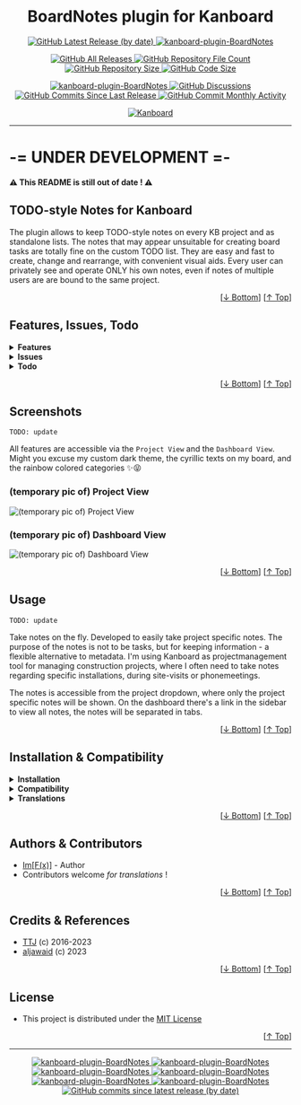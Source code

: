 <h1 name="user-content-readme-top" align="center">BoardNotes plugin for Kanboard</h1>

<p align="center">
    <a href="https://github.com/imfx77/kanboard-plugin-BoardNotes/releases">
        <img src="https://img.shields.io/github/v/release/imfx77/kanboard-plugin-BoardNotes?style=for-the-badge&color=brightgreen" alt="GitHub Latest Release (by date)" title="GitHub Latest Release (by date)">
    </a>
    <a href="https://github.com/imfx77/kanboard-plugin-BoardNotes/blob/master/LICENSE" title="Read License">
        <img src="https://img.shields.io/github/license/imfx77/kanboard-plugin-BoardNotes?style=for-the-badge" alt="kanboard-plugin-BoardNotes">
    </a>
</p>
<p align="center">
    <a href="https://github.com/imfx77/kanboard-plugin-BoardNotes/releases">
        <img src="https://img.shields.io/github/downloads/imfx77/kanboard-plugin-BoardNotes/total?style=for-the-badge&color=orange" alt="GitHub All Releases" title="GitHub All Downloads">
    </a>
    <a href="https://github.com/imfx77/kanboard-plugin-BoardNotes/releases">
        <img src="https://img.shields.io/github/directory-file-count/imfx77/kanboard-plugin-BoardNotes?style=for-the-badge&color=orange" alt="GitHub Repository File Count" title="GitHub Repository File Count">
    </a>
    <a href="https://github.com/imfx77/kanboard-plugin-BoardNotes/releases">
        <img src="https://img.shields.io/github/repo-size/imfx77/kanboard-plugin-BoardNotes?style=for-the-badge&color=orange" alt="GitHub Repository Size" title="GitHub Repository Size">
    </a>
    <a href="https://github.com/imfx77/kanboard-plugin-BoardNotes/releases">
        <img src="https://img.shields.io/github/languages/code-size/imfx77/kanboard-plugin-BoardNotes?style=for-the-badge&color=orange" alt="GitHub Code Size" title="GitHub Code Size">
    </a>
</p>
<p align="center">
    <a href="https://github.com/imfx77/kanboard-plugin-BoardNotes/stargazers" title="View Stargazers">
        <img src="https://img.shields.io/github/stars/imfx77/kanboard-plugin-BoardNotes?logo=github&style=for-the-badge" alt="kanboard-plugin-BoardNotes">
    </a>
    <a href="https://github.com/imfx77/kanboard-plugin-BoardNotes/discussions">
        <img src="https://img.shields.io/github/discussions/imfx77/kanboard-plugin-BoardNotes?style=for-the-badge&color=blue" alt="GitHub Discussions" title="Read Discussions">
    </a>
    <a href="https://github.com/imfx77/kanboard-plugin-BoardNotes/compare">
        <img src="https://img.shields.io/github/commits-since/imfx77/kanboard-plugin-BoardNotes/latest?include_prereleases&style=for-the-badge&color=blue" alt="GitHub Commits Since Last Release" title="GitHub Commits Since Last Release">
    </a>
    <a href="https://github.com/imfx77/kanboard-plugin-BoardNotes/compare">
        <img src="https://img.shields.io/github/commit-activity/m/imfx77/kanboard-plugin-BoardNotes?style=for-the-badge&color=blue" alt="GitHub Commit Monthly Activity" title="GitHub Commit Monthly Activity">
    </a>
</p>
<p align="center">
    <a href="https://github.com/kanboard/kanboard" title="Kanboard - Kanban Project Management Software">
        <img src="https://img.shields.io/badge/Plugin%20for-kanboard-D40000?style=for-the-badge&labelColor=000000" alt="Kanboard">
    </a>
</p>

---

# -= UNDER DEVELOPMENT =-

**⚠ This README is still out of date ! ⚠**

## TODO-style Notes for Kanboard

The plugin allows to keep TODO-style notes on every KB project and as standalone lists.
The notes that may appear unsuitable for creating board tasks are totally fine on the custom TODO list.
They are easy and fast to create, change and rearrange, with convenient visual aids.
Every user can privately see and operate ONLY his own notes, even if notes of multiple users are are bound to the same project.

<p align="right">[<a href="#user-content-readme-bottom">&#8595; Bottom</a>] [<a href="#user-content-readme-top">&#8593; Top</a>]</p>

## Features, Issues, Todo

<details>
    <summary><strong>Features</strong></summary>

```TODO: update```

**Old Take**

- Take notes quickly. Write the note title and press ENTER to save.
- Press TAB in the new note title to show the detailed menu
- Add detailed description to new notes
- Add a category to notes. The category is the same as the projects categories. (Please see the section for bugs)
- Get pie analytic on open and done notes
- Delete all done notes
- One-click for editing notes status (open/in progress/done)
- Edit note title. Click on title, edit and press ENTER
- Press the show more button on a note to see the note details
- Edit an existing notes description. Click on the description, type, press TAB to save
- Change category on existing notes. If you want to remove the category, just choose option 2 (the blank)
- Free sorting. Move the notes around. The sorting is saved.
- Export note to task. (Please see the secton for bugs)
- Generate report for printing notes.
- Filter report on category

**New Take**

- There are custom lists available only to you, and project lists which are automatically defined by the projects you have access to. Even though, notes on a project list are per user - i.e. your notes are visible and manageable only to and by you.
- Editing of the same lists is possible from multiple devices (and users if they have access to the same project), and the lists auto update on 15sec interval. If there are clashes between local and remote changes, the locals are discarded.
- Stat counts are available for every list. those also auto update upon clicking the items as open/in progress/done. Remote change of notes status get updated every 15secs.
- Main list toolbar and each note personal toolbar provide numerous actions, including transfer of notes btw lists and creating a KB board task from note, sorting and colorizing as visuals.
- Useful keyboard shortcuts (for desktop) to create and edit notes fast and easy. Click note checkbox to change its status.  DblClick note to show/hide details. Reordering of notes using drag.
- Finally, all the above functionalities and visualizations are swiftly adapted to work on mobile devices, considering smaller screen and touch input.

</details>
<details>
    <summary><strong>Issues</strong></summary>

```TODO: update```

- Focus on description textarea when pressing TAB on new notes title is not working
- Category is saved as text in database and does not have foreing key to the projects real category table
- Category not updating in title after manually changing the category
- Analytic chart on categories not developed
- Margin bottom not added
- The only folder in the `Template` folder is `todonotes`, and not specified out on `dashboard` etc.
- There is no description of shortcuts (ENTER and TAB key)
- Delete directly on trash button on single note - to fast?
- If note has empty title, it's not possible to change it afterwards
- Analytic is breaking when viewing all projects (js not reloading correctly)
- Exporting note to task: Swimlanes not working. Category not working.
- Div modal for "Delete all done" and "Analytic" is repeated on every reload
- Should disabled projects show on all todonotes page?
- Functions in controller (TodoNotesController) missing variables in () - needed?
- Markups as Kanboard

</details>
<details>
    <summary><strong>Todo</strong></summary>

```TODO: update```

- Implement fault procedures (verify it is number, etc.)
- Adding possibility to attach image from mobile
- Finish exporting notes to task in specific swimlane and with category
- Update styling for a more simplicity view
- Better overview of multiple projects with tabs

</details>

<p align="right">[<a href="#user-content-readme-bottom">&#8595; Bottom</a>] [<a href="#user-content-readme-top">&#8593; Top</a>]</p>

## Screenshots

```TODO: update```

All features are accessible via the `Project View` and the `Dashboard View`.  
Might you excuse my custom dark theme, the cyrillic texts on my board, and the rainbow colored categories ✨😝

### (temporary pic of) Project View

![(temporary pic of) Project View](Screenshots/tempProjectView.png)

### (temporary pic of) Dashboard View

![(temporary pic of) Dashboard View](Screenshots/tempDashboardView.png)

<p align="right">[<a href="#user-content-readme-bottom">&#8595; Bottom</a>] [<a href="#user-content-readme-top">&#8593; Top</a>]</p>

## Usage

```TODO: update```

Take notes on the fly. Developed to easily take project specific notes. The purpose of the notes is not to be tasks, but for keeping information - a flexible alternative to metadata.
I'm using Kanboard as projectmanagement tool for managing construction projects, where I often need to take notes regarding specific installations, during site-visits or phonemeetings.

The notes is accessible from the project dropdown, where only the project specific notes will be shown. On the dashboard there's a link in the sidebar to view all notes, the notes will be separated in tabs.

<p align="right">[<a href="#user-content-readme-bottom">&#8595; Bottom</a>] [<a href="#user-content-readme-top">&#8593; Top</a>]</p>

## Installation & Compatibility

<details>
    <summary><strong>Installation</strong></summary>

- Install via the **Kanboard Plugin Directory** or see [INSTALL.md](INSTALL.md)
- Read the full [**Changelog**](changelog.md "See changes") to see the latest updates

</details>
<details>
    <summary><strong>Compatibility</strong></summary>

- Requires [Kanboard](https://github.com/kanboard/kanboard "Kanboard - Kanban Project Management Software") ≥`1.2.33`
- **Other Plugins & Action Plugins**
  - _No known issues_
- **Core Files & Templates**
  - `0` Template override
  - _No database changes_

</details>
<details>
    <summary><strong>Translations</strong></summary>

- _Translation for `en_US` is the default_, currently there are no other translation packs.

</details>

<p align="right">[<a href="#user-content-readme-bottom">&#8595; Bottom</a>] [<a href="#user-content-readme-top">&#8593; Top</a>]</p>

## Authors & Contributors

- [Im[F(x)]](https://github.com/imfx77) - Author
- Contributors welcome _for translations_ !

<p align="right">[<a href="#user-content-readme-bottom">&#8595; Bottom</a>] [<a href="#user-content-readme-top">&#8593; Top</a>]</p>

## Credits & References

- [TTJ](https://github.com/ThomasTJdev) (c) 2016-2023
- [aljawaid](https://github.com/aljawaid) (c) 2023

<p align="right">[<a href="#user-content-readme-bottom">&#8595; Bottom</a>] [<a href="#user-content-readme-top">&#8593; Top</a>]</p>

## License

- This project is distributed under the [MIT License](LICENSE "Read The MIT license")

<p align="right">[<a href="#user-content-readme-top">&#8593; Top</a>]</p>

---

<p align="center">
    <a href="https://github.com/imfx77/kanboard-plugin-BoardNotes/stargazers" title="View Stargazers">
        <img src="https://img.shields.io/github/stars/imfx77/kanboard-plugin-BoardNotes?logo=github&style=flat-square" alt="kanboard-plugin-BoardNotes">
    </a>
    <a href="https://github.com/imfx77/kanboard-plugin-BoardNotes/forks" title="See Forks">
        <img src="https://img.shields.io/github/forks/imfx77/kanboard-plugin-BoardNotes?logo=github&style=flat-square" alt="kanboard-plugin-BoardNotes">
    </a>
    <a href="https://github.com/imfx77/kanboard-plugin-BoardNotes/blob/master/LICENSE" title="Read License">
        <img src="https://img.shields.io/github/license/imfx77/kanboard-plugin-BoardNotes?style=flat-square" alt="kanboard-plugin-BoardNotes">
    </a>
    <a href="https://github.com/imfx77/kanboard-plugin-BoardNotes/issues" title="Open Issues">
        <img src="https://img.shields.io/github/issues-raw/imfx77/kanboard-plugin-BoardNotes?style=flat-square" alt="kanboard-plugin-BoardNotes">
    </a>
    <a href="https://github.com/imfx77/kanboard-plugin-BoardNotes/issues?q=is%3Aissue+is%3Aclosed" title="Closed Issues">
        <img src="https://img.shields.io/github/issues-closed/imfx77/kanboard-plugin-BoardNotes?style=flat-square" alt="kanboard-plugin-BoardNotes">
    </a>
    <a href="https://github.com/imfx77/kanboard-plugin-BoardNotes/discussions" title="Read Discussions">
        <img src="https://img.shields.io/github/discussions/imfx77/kanboard-plugin-BoardNotes?style=flat-square" alt="kanboard-plugin-BoardNotes">
    </a>
    <a href="https://github.com/imfx77/kanboard-plugin-BoardNotes/compare/" title="Latest Commits">
        <img alt="GitHub commits since latest release (by date)" src="https://img.shields.io/github/commits-since/imfx77/kanboard-plugin-BoardNotes/latest?style=flat-square">
    </a>
</p>

<a name="user-content-readme-bottom"></a>

